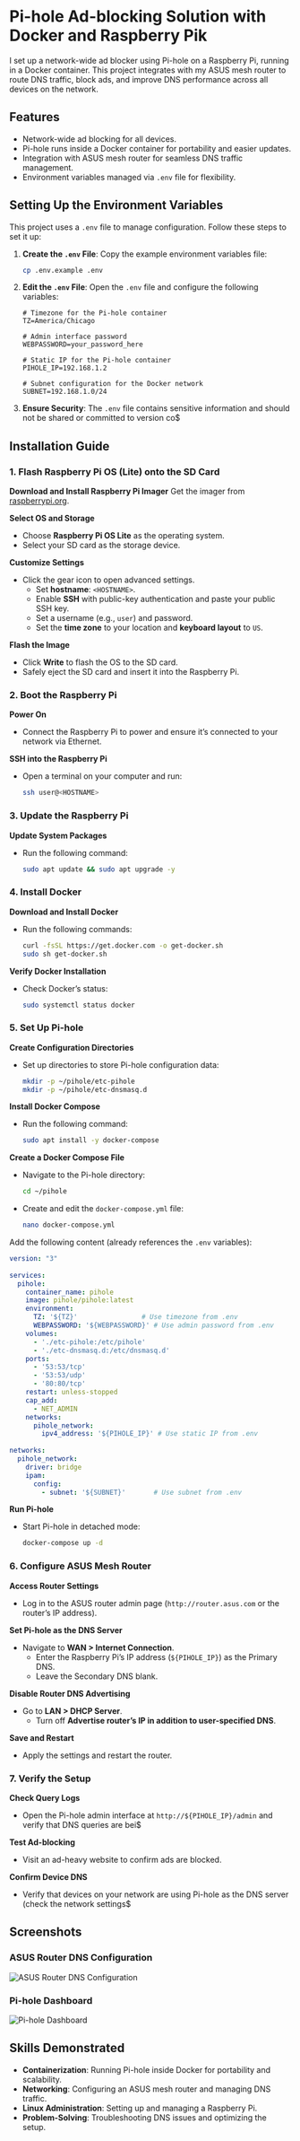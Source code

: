 # Pi-hole Ad-blocking Solution with Docker and Raspberry Pik

I set up a network-wide ad blocker using Pi-hole on a Raspberry Pi, running in a Docker container. This project integrates with my ASUS mesh router to route DNS traffic, block ads, and improve DNS performance across all devices on the network.

## Features

- Network-wide ad blocking for all devices.
- Pi-hole runs inside a Docker container for portability and easier updates.
- Integration with ASUS mesh router for seamless DNS traffic management.
- Environment variables managed via `.env` file for flexibility.

## Setting Up the Environment Variables

This project uses a `.env` file to manage configuration. Follow these steps to set it up:

1. **Create the `.env` File**:
   Copy the example environment variables file:
   ```bash
   cp .env.example .env
   ```

2. **Edit the `.env` File**:
   Open the `.env` file and configure the following variables:
   ```plaintext
   # Timezone for the Pi-hole container
   TZ=America/Chicago

   # Admin interface password
   WEBPASSWORD=your_password_here

   # Static IP for the Pi-hole container
   PIHOLE_IP=192.168.1.2

   # Subnet configuration for the Docker network
   SUBNET=192.168.1.0/24
   ```

3. **Ensure Security**:
   The `.env` file contains sensitive information and should not be shared or committed to version co$

## Installation Guide

### 1. Flash Raspberry Pi OS (Lite) onto the SD Card

**Download and Install Raspberry Pi Imager**
Get the imager from [raspberrypi.org](https://www.raspberrypi.org/software/).

**Select OS and Storage**
- Choose **Raspberry Pi OS Lite** as the operating system.
- Select your SD card as the storage device.

**Customize Settings**
- Click the gear icon to open advanced settings.
  - Set **hostname**: `<HOSTNAME>`.
  - Enable **SSH** with public-key authentication and paste your public SSH key.
  - Set a username (e.g., `user`) and password.
  - Set the **time zone** to your location and **keyboard layout** to `US`.

**Flash the Image**
- Click **Write** to flash the OS to the SD card.   
- Safely eject the SD card and insert it into the Raspberry Pi.
     
### 2. Boot the Raspberry Pi

**Power On**
- Connect the Raspberry Pi to power and ensure it’s connected to your network via Ethernet.
  
**SSH into the Raspberry Pi**
- Open a terminal on your computer and run:
  ```bash
  ssh user@<HOSTNAME>
  ```

### 3. Update the Raspberry Pi
  
**Update System Packages**
- Run the following command:
  ```bash
  sudo apt update && sudo apt upgrade -y
  ```
  
### 4. Install Docker
  
**Download and Install Docker**
- Run the following commands:
  ```bash
  curl -fsSL https://get.docker.com -o get-docker.sh
  sudo sh get-docker.sh
  ```

**Verify Docker Installation**
- Check Docker’s status:
  ```bash
  sudo systemctl status docker
  ```
  
### 5. Set Up Pi-hole
     
**Create Configuration Directories**
- Set up directories to store Pi-hole configuration data:
  ```bash
  mkdir -p ~/pihole/etc-pihole
  mkdir -p ~/pihole/etc-dnsmasq.d
  ```
  
**Install Docker Compose**
- Run the following command:
  ```bash
  sudo apt install -y docker-compose
  ```

**Create a Docker Compose File**
- Navigate to the Pi-hole directory:
  ```bash
  cd ~/pihole
  ```

- Create and edit the `docker-compose.yml` file:
  ```bash
  nano docker-compose.yml
  ```
  
Add the following content (already references the `.env` variables):
     
```yaml
version: "3"
  
services:
  pihole:
    container_name: pihole
    image: pihole/pihole:latest
    environment:
      TZ: '${TZ}'                # Use timezone from .env
      WEBPASSWORD: '${WEBPASSWORD}' # Use admin password from .env
    volumes:
      - './etc-pihole:/etc/pihole'
      - './etc-dnsmasq.d:/etc/dnsmasq.d'
    ports:
      - '53:53/tcp'
      - '53:53/udp'
      - '80:80/tcp'
    restart: unless-stopped
    cap_add:
      - NET_ADMIN
    networks:
      pihole_network:
        ipv4_address: '${PIHOLE_IP}' # Use static IP from .env
  
networks:
  pihole_network:
    driver: bridge
    ipam:   
      config:
        - subnet: '${SUBNET}'       # Use subnet from .env
```
    
**Run Pi-hole**
- Start Pi-hole in detached mode:
  ```bash
  docker-compose up -d
  ```
      
### 6. Configure ASUS Mesh Router
    
**Access Router Settings**
- Log in to the ASUS router admin page (`http://router.asus.com` or the router’s IP address).
      
**Set Pi-hole as the DNS Server**
- Navigate to **WAN > Internet Connection**.
  - Enter the Raspberry Pi’s IP address (`${PIHOLE_IP}`) as the Primary DNS.
  - Leave the Secondary DNS blank.
      
**Disable Router DNS Advertising**
- Go to **LAN > DHCP Server**.
  - Turn off **Advertise router’s IP in addition to user-specified DNS**.
  
**Save and Restart**
- Apply the settings and restart the router.
      
### 7. Verify the Setup
 
**Check Query Logs**
- Open the Pi-hole admin interface at `http://${PIHOLE_IP}/admin` and verify that DNS queries are bei$

**Test Ad-blocking**
- Visit an ad-heavy website to confirm ads are blocked.
     
**Confirm Device DNS**
- Verify that devices on your network are using Pi-hole as the DNS server (check the network settings$
    
## Screenshots

### ASUS Router DNS Configuration
![ASUS Router DNS Configuration](screenshots/asus_router_dns_configuration.png)

### Pi-hole Dashboard
![Pi-hole Dashboard](screenshots/pihole_dashboard.png)
      
## Skills Demonstrated

- **Containerization**: Running Pi-hole inside Docker for portability and scalability.
- **Networking**: Configuring an ASUS mesh router and managing DNS traffic.
- **Linux Administration**: Setting up and managing a Raspberry Pi.
- **Problem-Solving**: Troubleshooting DNS issues and optimizing the setup.
      




